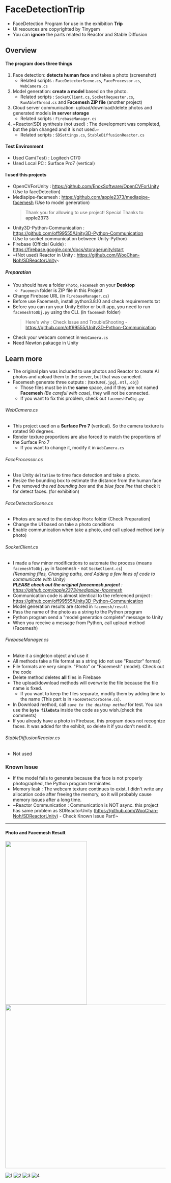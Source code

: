 # FaceDetectionTrip
+ FaceDetection Program for use in the exhibition **Trip**
+ UI resources are copyrighted by Tinygem
+ You can **ignore** the parts related to Reactor and Stable Diffusion
## Overview
#### The program does three things 
1. Face detection: **detects human face** and takes a photo (screenshot)
   + Related scripts : `FaceDetectorScene.cs`, `FaceProcessor.cs`, `WebCamera.cs`
2. Model generation: **create a model** based on the photo.
   + Related scripts : `SocketClient.cs`, `SocketRequester.cs`, `RunAbleThread.cs` and **Facemesh ZIP file** (another project)
3. Cloud server communication: upload/download/delete photos and generated models **in server storage**
   + Related scripts : `FirebaseManager.cs`
4. ~Reactor(SD) synthesis (not used) : The development was completed, but the plan changed and it is not used.~
   + Related scripts : `SDSettings.cs`, `StableDiffusionReactor.cs`
#### Test Environment
+ Used Cam(Test) : Logitech C170
+ Used Local PC : Surface Pro7 (vertical)
#### I used this projects
+ OpenCVForUnity : https://github.com/EnoxSoftware/OpenCVForUnity (Use to faceDetection)
+ Mediapipe-facemesh : https://github.com/apple2373/mediapipe-facemesh (Use to model generation)
  > Thank you for allowing to use project! Special Thanks to **apple2373**
+ Unity3D-Python-Communication : https://github.com/off99555/Unity3D-Python-Communication    
  (Use to socket communication between Unity-Python)
+ Firebase (Official Guide) : https://firebase.google.com/docs/storage/unity/start
+ ~(Not used) Reactor in Unity : https://github.com/WooChan-Noh/SDReactorUnity~
##### Preparation
+ You should have a folder `Photo`, `Facemesh` on your **Desktop**
  + `Facemesh` folder is ZIP file in this Project
+ Change Firebase URL (in `FirebaseManager.cs`)
+ Before use Facemesh, install python3.8.10 and check requirements.txt
+ Before you can run your Unity Editor or built app, you need to run `facemeshToObj.py` using the CLI. (in `facemesh` folder)
  > Here's why : Check Issue and TroubleShooting - https://github.com/off99555/Unity3D-Python-Communication
+ Check your webcam connect in `WebCamera.cs`
+ Need Newton pakacge in Unity
## Learn more
+ The original plan was included to use photos and Reactor to create AI photos and upload them to the server, but that was canceled.
+ Facemesh generate three outputs : (texture(`.jpg`),`.mtl`,`.obj`)
   + Those files must be in the **same** space, and if they are not named **Facemesh** _(Be careful with case)_, they will not be connected.
   + If you want to fix this problem, check out `facemeshToObj.py` 
###### WebCamera.cs   
+ This project used on a **Surface Pro 7** (vertical). So the camera texture is rotated 90 degrees.
+ Render texture proportions are also forced to match the proportions of the Surface Pro 7 
  + If you want to change it, modify it in `WebCamera.cs`    
###### FaceProcessor.cs
+ Use Unity `deltaTime` to time face detection and take a photo.
+ Resize the bounding box to estimate the distance from the human face
+ I've removed the _red bounding box_ and the _blue face line_ that check it for detect faces. (for exhibition)
###### FaceDetectorScene.cs  
+ Photos are saved to the desktop `Photo` folder (Check Preparation)
+ Change the UI based on take a photo conditions
+ Enable communication when take a photo, and call upload method (only photo)
###### SocketClient.cs
+ I made a few minor modifications to automate the process (means `facemeshToObj.py` in facemesh - not `SockeClient.cs`)    
 _(Renaming files, Changing paths, and Adding a few lines of code to communicate with Unity)_    
_**PLEASE check out the original faecemesh project** : https://github.com/apple2373/mediapipe-facemesh_
+ Communication code is almost identical to the referenced project : https://github.com/off99555/Unity3D-Python-Communication 
+ Model generation results are stored in `facemesh/result`
+ Pass the name of the photo as a string to the Python program
+ Python program send a "model generation complete" message to Unity
+ When you receive a message from Python, call upload method (Facemesh)
###### FirebaseManager.cs
+ Make it a singleton object and use it
+ All methods take a file format as a string (do not use "Reactor" format)
+ File formats are very simple. "Photo" or "Facemesh" (model). Check out the code
+ Delete method deletes **all** files in Firebase
+ The upload/download methods will overwrite the file because the file name is fixed. 
   + If you want to keep the files separate, modify them by adding time to the name (This part is in `FaceDetectorScene.cs`).
+ In Download method, call _`save to the desktop method`_ for test. You can use the **`byte fileData`** inside the code as you wish.(check the comments)
+ If you already have a photo in Firebase, this program does not recognize faces. It was added for the exhibit, so delete it if you don't need it.
###### StableDiffusionReactor.cs
+ Not used
### Known Issue
+ If the model fails to generate because the face is not properly photographed, the Python program terminates
+ Memory leak : The webcam texture continues to exist. I didn't write any allocation code after freeing the memory, so it will probably cause memory issues after a long time.
+ ~Reactor Communication : Communication is NOT async. this project has same problem as SDReactorUnity (https://github.com/WooChan-Noh/SDReactorUnity) - Check Known Issue Part!~
***
#### Photo and Facemesh Result
<img src="https://github.com/WooChan-Noh/FaceDetectionTrip/assets/103042258/448de5ee-af0a-4597-95ee-66a98bcd1167" width="256" height="512"/>
<img src="https://github.com/WooChan-Noh/FaceDetectionTrip/assets/103042258/7bdcbf41-7a15-4197-a3fe-0680ecb9f362" width="640" height="512"/></br>

![1](https://github.com/WooChan-Noh/FaceDetectionTrip/assets/103042258/df138866-4ae7-4dee-a612-510b33559f3e)
![2](https://github.com/WooChan-Noh/FaceDetectionTrip/assets/103042258/7494b360-8fe1-45f1-8a78-40fb1275ca1e)
![3](https://github.com/WooChan-Noh/FaceDetectionTrip/assets/103042258/76e6d47c-751b-44ff-8aa2-69d117a00a9d)
![4](https://github.com/WooChan-Noh/FaceDetectionTrip/assets/103042258/541fc97b-8171-420a-9e5f-b6764475fccb)


